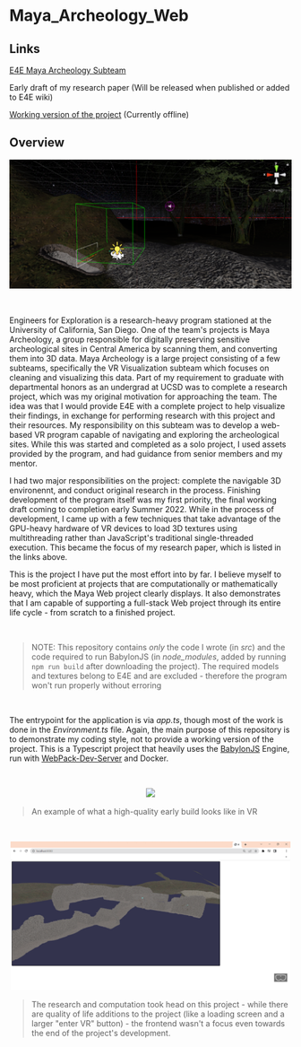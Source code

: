 # Maya_Archeology_Web

## Links

[E4E Maya Archeology Subteam](https://e4e.ucsd.edu/maya-archaeology)

Early draft of my research paper (Will be released when published or added to E4E wiki)

[Working version of the project](https://fabricant.ucsd.edu:3443/) (Currently offline)

## Overview

<p align="center"> <img src="/images/top.png" width="600"/> </p>
<br />

Engineers for Exploration is a research-heavy program stationed at the University of California, San Diego. One of the team's projects is Maya Archeology, a group responsible for digitally preserving sensitive archeological sites in Central America by scanning them, and converting them into 3D data. Maya Archeology is a large project consisting of a few subteams, specifically the VR Visualization subteam which focuses on cleaning and visualizing this data. Part of my requirement to graduate with departmental honors as an undergrad at UCSD was to complete a research project, which was my original motivation for approaching the team. The idea was that I would provide E4E with a complete project to help visualize their findings, in exchange for performing research with this project and their resources. My responsibility on this subteam was to develop a web-based VR program capable of navigating and exploring the archeological sites. While this was started and completed as a solo project, I used assets provided by the program, and had guidance from senior members and my mentor.
  
I had two major responsibilities on the project: complete the navigable 3D environennt, and conduct original research in the process. Finishing development of the program itself was my first priority, the final working draft coming to completion early Summer 2022. While in the process of development, I came up with a few techniques that take advantage of the GPU-heavy hardware of VR devices to load 3D textures using multithreading rather than JavaScript's traditional single-threaded execution. This became the focus of my research paper, which is listed in the links above.
  
This is the project I have put the most effort into by far. I believe myself to be most proficient at projects that are computationally or mathematically heavy, which the Maya Web project clearly displays. It also demonstrates that I am capable of supporting a full-stack Web project through its entire life cycle - from scratch to a finished project.

<br />

> NOTE: This repository contains *only* the code I wrote (in *src*) and the code required to run BabylonJS (in *node_modules*, added by running `npm run build` after downloading the project). The required models and textures belong to E4E and are excluded - therefore the program won't run properly without erroring

<br />
  
The entrypoint for the application is via *app.ts*, though most of the work is done in the *Environment.ts* file. Again, the main purpose of this repository is to demonstrate my coding style, not to provide a working version of the project. This is a Typescript project that heavily uses the [BabylonJS](https://www.babylonjs.com/) Engine, run with [WebPack-Dev-Server](https://webpack.js.org/configuration/dev-server/) and Docker.

<br />

<p align="center"> <img src="/images/example.gif" width="500"/> </p>

> An example of what a high-quality early build looks like in VR

<br />

<p align="center"> <img src="/images/frontend.png" width="500"/> </p>

> The research and computation  took head on this project - while there are quality of life additions to the project (like a loading screen and a larger "enter VR" button) - the frontend wasn't a focus even towards the end of the project's development.